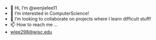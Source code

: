- 👋 Hi, I’m @wenjielee11
- 👀 I’m interested in ComputerScience!
- 💞️ I’m looking to collaborate on projects where I learn difficult stuff!
- 📫 How to reach me ...
- wlee298@wisc.edu

<!---
wenjielee11/wenjielee11 is a ✨ special ✨ repository because its `README.md` (this file) appears on your GitHub profile.
You can click the Preview link to take a look at your changes.
--->
